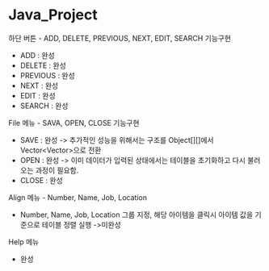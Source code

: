 # Java_Project

하단 버튼 - ADD, DELETE, PREVIOUS, NEXT, EDIT, SEARCH 기능구현

- ADD : 완성
- DELETE : 완성
- PREVIOUS : 완성
- NEXT :  완성
- EDIT : 완성
- SEARCH : 완성

File 메뉴 - SAVA, OPEN, CLOSE 기능구현

- SAVE : 완성 -> 추가적인 성능을 위해서는 구조를 Object[][]에서 Vector<Vector<String>>으로 전환
- OPEN : 완성 -> 이미 데이터가 입력된 상태에서는 테이블을 초기화하고 다시 불러오는 과정이 필요함.
- CLOSE : 완성

Align 메뉴 - Number, Name, Job, Location
- Number, Name, Job, Location 그룹 지정, 해당 아이템을 클릭시 아이템 값을 기준으로 테이블 정렬 실행
 ->미완성

Help 메뉴
- 완성
